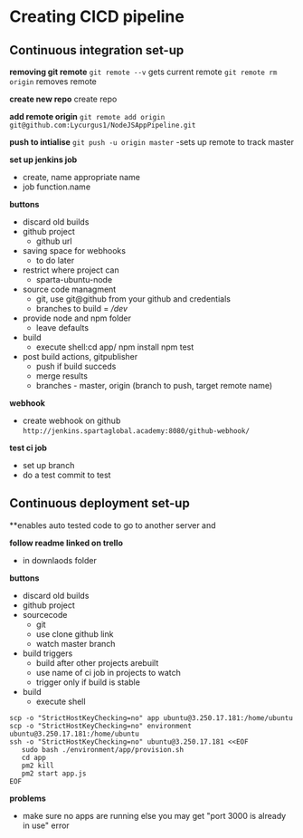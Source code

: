 # Creating CICD pipeline

## Continuous integration set-up
**removing git remote**
```git remote --v``` gets current remote
```git remote rm origin``` removes remote

**create new repo**
create repo

**add remote origin**
```git remote add origin git@github.com:Lycurgus1/NodeJSAppPipeline.git```

**push to intialise**
```git push -u origin master```
-sets up remote to track master

**set up jenkins job**
- create, name appropriate name
- job function.name

**buttons**
- discard old builds
- github project 
	- github url
- saving space for webhooks
	- to do later
- restrict where project can
	- sparta-ubuntu-node
- source code managment
	- git, use git@github from your github and credentials
	- branches to build = */dev*
- provide node and npm folder
	- leave defaults
- build
	- execute shell:cd app/
	npm install
	npm test 
- post build actions, gitpublisher
	- push if build succeds
	- merge results
	- branches - master, origin (branch to push, target remote name)

**webhook**
- create webhook on github
```http://jenkins.spartaglobal.academy:8080/github-webhook/```

**test ci job**
- set up branch
- do a test commit to test

## Continuous deployment set-up
**enables auto tested code to go to another server and 

**follow readme linked on trello**
- in downlaods folder

**buttons**
- discard old builds
- github project
- sourcecode
	- git
	- use clone github link
	- watch master branch
- build triggers
	- build after other projects arebuilt
	- use name of ci job in projects to watch
	- trigger only if build is stable
- build
	- execute shell
 ```
scp -o "StrictHostKeyChecking=no" app ubuntu@3.250.17.181:/home/ubuntu
scp -o "StrictHostKeyChecking=no" environment ubuntu@3.250.17.181:/home/ubuntu
ssh -o "StrictHostKeyChecking=no" ubuntu@3.250.17.181 <<EOF
    sudo bash ./environment/app/provision.sh
    cd app
    pm2 kill
    pm2 start app.js
EOF
```

**problems**
- make sure no apps are running else you may get "port 3000 is already in use" error
